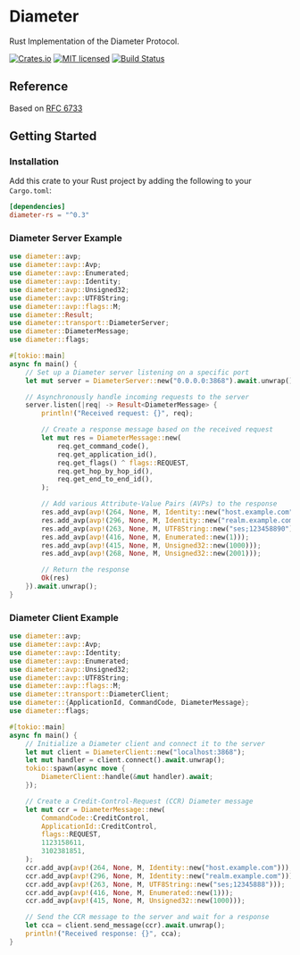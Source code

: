 # Diameter

Rust Implementation of the Diameter Protocol.

[![Crates.io][crates-badge]][crates-url]
[![MIT licensed][mit-badge]][mit-url]
[![Build Status][actions-badge]][actions-url]

[crates-badge]: https://img.shields.io/crates/v/diameter.svg
[crates-url]: https://crates.io/crates/diameter
[mit-badge]: https://img.shields.io/badge/license-MIT-blue.svg
[mit-url]: LICENSE
[actions-badge]: https://github.com/lwlee2608/diameter-rs/actions/workflows/build.yml/badge.svg
[actions-url]: https://github.com/lwlee2608/diameter-rs/actions?query=branch%3Amaster

## Reference
Based on [RFC 6733](https://tools.ietf.org/html/rfc6733)


## Getting Started

### Installation
Add this crate to your Rust project by adding the following to your `Cargo.toml`:

```toml
[dependencies]
diameter-rs = "^0.3"
```

### Diameter Server Example
```rust
use diameter::avp;
use diameter::avp::Avp;
use diameter::avp::Enumerated;
use diameter::avp::Identity;
use diameter::avp::Unsigned32;
use diameter::avp::UTF8String;
use diameter::avp::flags::M;
use diameter::Result;
use diameter::transport::DiameterServer;
use diameter::DiameterMessage;
use diameter::flags;

#[tokio::main]
async fn main() {
    // Set up a Diameter server listening on a specific port
    let mut server = DiameterServer::new("0.0.0.0:3868").await.unwrap();

    // Asynchronously handle incoming requests to the server
    server.listen(|req| -> Result<DiameterMessage> {
        println!("Received request: {}", req);

        // Create a response message based on the received request
        let mut res = DiameterMessage::new(
            req.get_command_code(),
            req.get_application_id(),
            req.get_flags() ^ flags::REQUEST,
            req.get_hop_by_hop_id(),
            req.get_end_to_end_id(),
        );

        // Add various Attribute-Value Pairs (AVPs) to the response
        res.add_avp(avp!(264, None, M, Identity::new("host.example.com")));
        res.add_avp(avp!(296, None, M, Identity::new("realm.example.com")));
        res.add_avp(avp!(263, None, M, UTF8String::new("ses;123458890")));
        res.add_avp(avp!(416, None, M, Enumerated::new(1)));
        res.add_avp(avp!(415, None, M, Unsigned32::new(1000)));
        res.add_avp(avp!(268, None, M, Unsigned32::new(2001)));

        // Return the response
        Ok(res)
    }).await.unwrap();
}

```

### Diameter Client Example
```rust
use diameter::avp;
use diameter::avp::Avp;
use diameter::avp::Identity;
use diameter::avp::Enumerated;
use diameter::avp::Unsigned32;
use diameter::avp::UTF8String;
use diameter::avp::flags::M;
use diameter::transport::DiameterClient;
use diameter::{ApplicationId, CommandCode, DiameterMessage};
use diameter::flags;

#[tokio::main]
async fn main() {
    // Initialize a Diameter client and connect it to the server
    let mut client = DiameterClient::new("localhost:3868");
    let mut handler = client.connect().await.unwrap();
    tokio::spawn(async move {
        DiameterClient::handle(&mut handler).await;
    });

    // Create a Credit-Control-Request (CCR) Diameter message
    let mut ccr = DiameterMessage::new(
        CommandCode::CreditControl,
        ApplicationId::CreditControl,
        flags::REQUEST,
        1123158611,
        3102381851,
    );
    ccr.add_avp(avp!(264, None, M, Identity::new("host.example.com")));
    ccr.add_avp(avp!(296, None, M, Identity::new("realm.example.com")));
    ccr.add_avp(avp!(263, None, M, UTF8String::new("ses;12345888")));
    ccr.add_avp(avp!(416, None, M, Enumerated::new(1)));
    ccr.add_avp(avp!(415, None, M, Unsigned32::new(1000)));

    // Send the CCR message to the server and wait for a response
    let cca = client.send_message(ccr).await.unwrap();
    println!("Received response: {}", cca);
}
```
